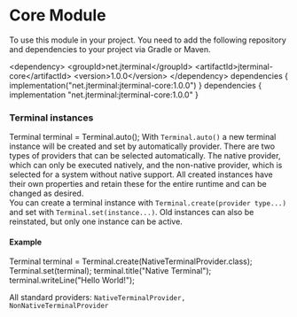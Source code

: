 # Core Module

To use this module in your project.
You need to add the following repository and dependencies
to your project via Gradle or Maven.

<tabs>
<tab title="Maven">
<code-block lang="xml">
&lt;dependency&gt;
    &lt;groupId&gt;net.jterminal&lt;/groupId&gt;
    &lt;artifactId&gt;jterminal-core&lt;/artifactId&gt;
    &lt;version&gt;1.0.0&lt;/version&gt;
 &lt;/dependency>
</code-block>
</tab>
<tab title="Gradle (Kotlin)">
<code-block lang="gradle">
dependencies {
    implementation("net.jterminal:jterminal-core:1.0.0")
 }
</code-block>
</tab>
<tab title="Gradle (Groovy)">
<code-block lang="gradle">
dependencies {
    implementation "net.jterminal:jterminal-core:1.0.0"
 }
</code-block>
</tab>
</tabs>

### Terminal instances

<code-block lang="java">
Terminal terminal = Terminal.auto();
</code-block>
With <code>Terminal.auto()</code> a new terminal instance will be created and set by automatically provider. 
There are two types of providers that can be selected automatically. The native provider, which can only be executed
natively, and the non-native provider, which is selected for a system without native support.
All created instances have their own properties and retain these for the entire runtime and can be changed as desired.
<br/>
You can create a terminal instance with <code>Terminal.create(provider type...)</code> and 
set with <code>Terminal.set(instance...)</code>. Old instances can also be reinstated, but only one instance can be
active.

#### Example
<code-block lang="java">
Terminal terminal = Terminal.create(NativeTerminalProvider.class);
Terminal.set(terminal);
terminal.title("Native Terminal");
terminal.writeLine("Hello World!");
</code-block>

All standard providers: <code>NativeTerminalProvider, NonNativeTerminalProvider</code>